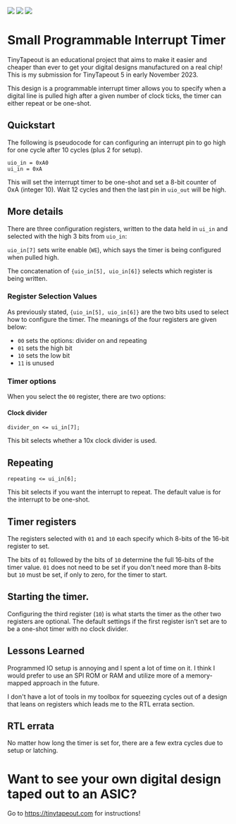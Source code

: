 ![](../../workflows/gds/badge.svg) ![](../../workflows/docs/badge.svg) ![](../../workflows/wokwi_test/badge.svg)

# Small Programmable Interrupt Timer

TinyTapeout is an educational project that aims to make it easier and cheaper than ever to get your digital designs manufactured on a real chip! This is my submission for TinyTapeout 5 in early November 2023.

This design is a programmable interrupt timer allows you to specify when a digital line is pulled high after a given number of clock ticks, the timer can either repeat or be one-shot.

## Quickstart

The following is pseudocode for can configuring an interrupt pin to go high for one cycle after 10 cycles (plus 2 for setup).

```
uio_in = 0xA0
ui_in = 0xA
```

This will set the interrupt timer to be one-shot and set a 8-bit counter of 0xA (integer 10). Wait 12 cycles and then the last pin in `uio_out` will be high.

## More details

There are three configuration registers, written to the data held in `ui_in` and selected with the high 3 bits from `uio_in`:

`uio_in[7]` sets write enable (`WE`), which says the timer is being configured when pulled high.

The concatenation of `{uio_in[5], uio_in[6]}` selects which register is being written.

### Register Selection Values

As previously stated, `{uio_in[5], uio_in[6]}` are the two bits used to select how to configure the timer. The meanings of the four registers are given below:

* `00` sets the options: divider on and repeating
* `01` sets the high bit
* `10` sets the low bit
* `11` is unused

### Timer options

When you select the `00` register, there are two options:

#### Clock divider

`divider_on <= ui_in[7];`

This bit selects whether a 10x clock divider is used.

## Repeating

`repeating <= ui_in[6];`

This bit selects if you want the interrupt to repeat. The default value is for the interrupt to be one-shot.

## Timer registers

The registers selected with `01` and `10` each specify which 8-bits of the 16-bit register to set.

The bits of `01` followed by the bits of `10` determine the full 16-bits of the timer value. `01` does not need to be set if you don't need more than 8-bits but `10` must be set, if only to zero, for the timer to start.
 
## Starting the timer.
Configuring the third register (`10`) is what starts the timer as the other two registers are optional. The default settings if the first register isn't set are to be a one-shot timer with no clock divider.

## Lessons Learned

Programmed IO setup is annoying and I spent a lot of time on it. I think I would prefer to use an SPI ROM or RAM and utilize more of a memory-mapped approach in the future.

I don't have a lot of tools in my toolbox for squeezing cycles out of a design that leans on registers which leads me to the RTL errata section.

## RTL errata

No matter how long the timer is set for, there are a few extra cycles due to setup or latching.

# Want to see your own digital design taped out to an ASIC?
Go to https://tinytapeout.com for instructions!